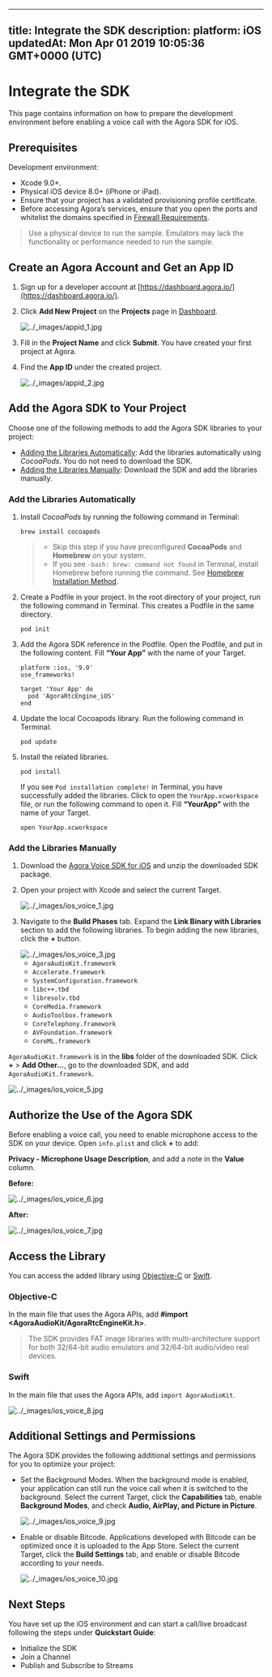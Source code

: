 
---
title: Integrate the SDK
description: 
platform: iOS
updatedAt: Mon Apr 01 2019 10:05:36 GMT+0000 (UTC)
---
# Integrate the SDK
This page contains information on how to prepare the development environment before enabling a voice call with the Agora SDK for iOS.

## Prerequisites

Development environment:
- Xcode 9.0+.
- Physical iOS device 8.0+ \(iPhone or iPad\).
- Ensure that your project has a validated provisioning profile certificate.
- Before accessing Agora’s services, ensure that you open the ports and whitelist the domains specified in [Firewall Requirements](../../en/Agora%20Platform/firewall.md).

> Use a physical device to run the sample. Emulators may lack the functionality or performance needed to run the sample.

## Create an Agora Account and Get an App ID

1. Sign up for a developer account at [https://dashboard.agora.io/](https://dashboard.agora.io/).

2. Click **Add New Project** on the **Projects** page in [Dashboard](https://dashboard.agora.io/).

   <img alt="../_images/appid_1.jpg" src="https://web-cdn.agora.io/docs-files/en/appid_1.jpg" />

3. Fill in the **Project Name** and click **Submit**. You have created your first project at Agora.

4. Find the **App ID** under the created project.

   <img alt="../_images/appid_2.jpg" src="https://web-cdn.agora.io/docs-files/en/appid_2.jpg" />

## Add the Agora SDK to Your Project

Choose one of the following methods to add the Agora SDK libraries to your project:

- [Adding the Libraries Automatically](#auto-add): Add the libraries automatically using *CocoaPods*. You do not need to download the SDK.
- [Adding the Libraries Manually](#man-add): Download the SDK and add the libraries manually.

### <a name = "auto-add"></a>Add the Libraries Automatically

1. Install *CocoaPods* by running the following command in Terminal:

   ```
   brew install cocoapods
   ```
	 
	> - Skip this step if you have preconfigured **CocoaPods** and **Homebrew** on your system.
	> - If you see `-bash: brew: command not found` in Terminal, install Homebrew before running the command. See [Homebrew Installation Method](http://brew.sh/index.html).

1. Create a Podfile in your project. In the root directory of your project, run the following command in Terminal. This creates a Podfile in the same directory.

   ```
   pod init
   ```

2. Add the Agora SDK reference in the Podfile. Open the Podfile, and put in the following content. Fill **“Your App”** with the name of your Target.

   ```
   platform :ios, '9.0'
   use_frameworks!
   
   target 'Your App' do
     pod 'AgoraRtcEngine_iOS'
   end
   ```

3. Update the local Cocoapods library. Run the following command in Terminal:

   ```
   pod update
   ```

4. Install the related libraries.

   ```
   pod install
   ```

   If you see `Pod installation complete!` in Terminal, you have successfully added the libraries. Click to open the `YourApp.xcworkspace` file, or run the following command to open it. Fill **“YourApp”** with the name of your Target.

   ```
   open YourApp.xcworkspace
   ```

### <a name = "man-add"></a>Add the Libraries Manually

1. Download the [Agora Voice SDK for iOS](https://docs.agora.io/en/Agora%20Platform/downloads) and unzip the downloaded SDK package.

2. Open your project with Xcode and select the current Target.

   <img alt="../_images/ios_voice_1.jpg" src="https://web-cdn.agora.io/docs-files/en/ios_voice_1.jpg" />

3. Navigate to the **Build Phases** tab. Expand the **Link Binary with Libraries** section to add the following libraries. To begin adding the new libraries, click the **+** button.

	<img alt="../_images/ios_voice_3.jpg" src="https://web-cdn.agora.io/docs-files/en/ios_voice_3.jpg" />

   - `AgoraAudioKit.framework`
   - `Accelerate.framework`
   - `SystemConfiguration.framework`
   - `libc++.tbd`
   - `libresolv.tbd`
   - `CoreMedia.framework`
   - `AudioToolbox.framework`
   - `CoreTelephony.framework`
   - `AVFoundation.framework`
   - `CoreML.framework`

 `AgoraAudioKit.framework` is in the **libs** folder of the downloaded SDK. Click **+** \> **Add Other…**, go to the downloaded SDK, and add `AgoraAudioKit.framework`.

   <img alt="../_images/ios_voice_5.jpg" src="https://web-cdn.agora.io/docs-files/en/ios_voice_5.jpg" />

## Authorize the Use of the Agora SDK

Before enabling a voice call, you need to enable microphone access to the SDK on your device. Open `info.plist` and click **+** to add:

**Privacy - Microphone Usage Description**, and add a note in the **Value** column.

**Before:**

<img alt="../_images/ios_voice_6.jpg" src="https://web-cdn.agora.io/docs-files/en/ios_voice_6.jpg" />

**After:**

<img alt="../_images/ios_voice_7.jpg" src="https://web-cdn.agora.io/docs-files/en/ios_voice_7.jpg" />

## Access the Library

You can access the added library using [Objective-C](#oc) or [Swift](#swift).

### <a name = "oc"></a>Objective-C

In the main file that uses the Agora APIs, add **\#import <AgoraAudioKit/AgoraRtcEngineKit.h\>**.

> The SDK provides FAT image libraries with multi-architecture support for both 32/64-bit audio emulators and 32/64-bit audio/video real devices.

### <a name = "swift"></a>Swift

In the main file that uses the Agora APIs, add `import AgoraAudioKit`.

<img alt="../_images/ios_voice_8.jpg" src="https://web-cdn.agora.io/docs-files/en/ios_voice_8.jpg" />

## Additional Settings and Permissions

The Agora SDK provides the following additional settings and permissions for you to optimize your project:

- Set the Background Modes. When the background mode is enabled, your application can still run the voice call when it is switched to the background. Select the current Target, click the **Capabilities** tab, enable **Background Modes**, and check **Audio, AirPlay, and Picture in Picture**.

  <img alt="../_images/ios_voice_9.jpg" src="https://web-cdn.agora.io/docs-files/en/ios_voice_9.jpg" />

- Enable or disable Bitcode. Applications developed with Bitcode can be optimized once it is uploaded to the App Store. Select the current Target, click the **Build Settings** tab, and enable or disable Bitcode according to your needs.

  <img alt="../_images/ios_voice_10.jpg" src="https://web-cdn.agora.io/docs-files/en/ios_voice_10.jpg" />
	
## Next Steps
You have set up the iOS environment and can start a call/live broadcast following the steps under **Quickstart Guide**:
* Initialize the SDK
* Join a Channel
* Publish and Subscribe to Streams
